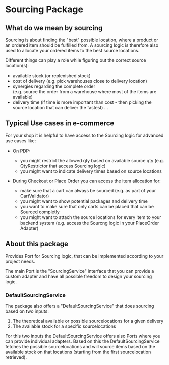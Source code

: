 # Sourcing Package

## What do we mean by sourcing

Sourcing is about finding the "best" possible location,
where a product or an ordered item should be fulfilled from.
A sourcing logic is therefore also used to allocate your ordered items to the best source locations.

Different things can play a role while figuring out the correct source location(s):

- available stock (or replenished stock)
- cost of delivery (e.g. pick warehouses close to delivery location)
- synergies regarding the complete order  
  (e.g. source the order from a warehouse where most of the items are available)
- delivery time (if time is more important than cost -
  then picking the source location that can deliver the fastest)
...

## Typical Use cases in e-commerce

For your shop it is helpful to have access to the Sourcing logic for advanced use cases like:

- On PDP:
  - you might restrict the allowed qty based on available source qty (e.g. QtyRestrictor that access Sourcing logic)
  - you might want to indicate delivery times based on source locations

- During Checkout or Place Order you can access the item allocation for:
  - make sure that a cart can always be sourced (e.g. as part of your CartValidator)
  - you might want to show potential packages and delivery time
  - you want to make sure that only carts can be placed that can be Sourced completly
  - you might want to attach the source locations for every item to your backend system (e.g. access the Sourcng logic in your PlaceOrder Adapter)

## About this package

Provides Port for Sourcing logic, that can be implemented according to your project needs.

The main Port is the "SourcingService" interface that you can provide a custom adapter and have all possible freedom to design your sourcing logic.

### DefaultSourcingService

The package also offers a "DefaultSourcingService" that does sourcing based on two inputs:

1. The theoretical available or possible sourcelocations for a given delivery
2. The available stock for a specific sourcelocations

For this two inputs the DefaultSourcingService offers also Ports where you can provide individual adapters.
Based on this the DefaultSourcingService fetches the possible sourcelocations and will source items based on the available stock on that locations (starting from the first sourcelocation retrieved).
